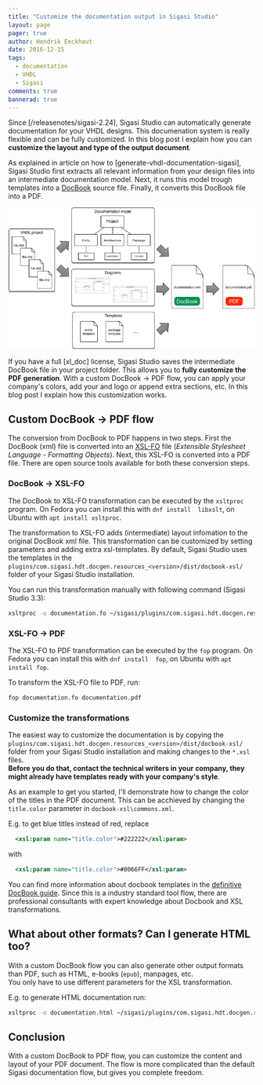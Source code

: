 ```yaml
---
title: "Customize the documentation output in Sigasi Studio"
layout: page 
pager: true
author: Hendrik Eeckhaut
date: 2016-12-15
tags: 
  - documentation
  - VHDL
  - Sigasi
comments: true
bannerad: true
---
```


Since [/releasenotes/sigasi-2.24], Sigasi Studio can automatically generate documentation for your VHDL designs. 
This documenation system is really flexible and can be fully customized. In this blog post I explain how you can **customize the layout and type of the output document**.


As explained in article on how to [generate-vhdl-documentation-sigasi], Sigasi Studio first extracts all relevant information from your design files into an intermediate documentation model. Next, it runs this model trough templates into a [DocBook](https://en.wikipedia.org/wiki/DocBook) source file. Finally, it converts this DocBook file into a PDF.
 
![](images/sigasi-docgen.png)

If you have a full [xl_doc] license, Sigasi Studio saves the intermediate DocBook file in your project folder. This allows you to **fully customize the PDF generation**. With a custom DocBook → PDF flow, you can apply your company's colors, add your and logo or append extra sections, etc. In this blog post I explain how this customization works.

## Custom DocBook → PDF flow

The conversion from DocBook to PDF happens in two steps. First the DocBook (xml) file is converted into an [XSL-FO](https://en.wikipedia.org/wiki/XSL_Formatting_Objects) file (_Extensible Stylesheet Language - Formatting Objects_). Next, this XSL-FO is converted into a PDF file. There are open source tools available for both these conversion steps.

### DocBook → XSL-FO

The DocBook to XSL-FO transformation can be executed by the `xsltproc` program. On Fedora you can install this with `dnf install  libxslt`, on Ubuntu with `apt install xsltproc`. 

The transformation to XSL-FO adds (intermediate) layout infomation to the original DocBook xml file. This transformation can be customized by setting parameters and adding extra xsl-templates. By default, Sigasi Studio uses the templates in the `plugins/com.sigasi.hdt.docgen.resources_<version>/dist/docbook-xsl/` folder of your Sigasi Studio installation.

You can run this transformation manually with following command (Sigasi Studio 3.3):
```sh
xsltproc -o documentation.fo ~/sigasi/plugins/com.sigasi.hdt.docgen.resources_3.3.0.201612051610/dist/docbook-xsl/fo-PDF.xsl documentation.xml
```

### XSL-FO → PDF

The XSL-FO to PDF transformation can be executed by the `fop` program. On Fedora you can install this with `dnf install  fop`, on Ubuntu with `apt install fop`. 

To transform the XSL-FO file to PDF, run:
```sh
fop documentation.fo documentation.pdf
```

### Customize the transformations

The easiest way to customize the documentation is by copying the `plugins/com.sigasi.hdt.docgen.resources_<version>/dist/docbook-xsl/` folder from your Sigasi Studio installation and making changes to the `*.xsl` files.  
**Before you do that, contact the technical writers in your company, they might already have templates ready with your company's style**.

As an example to get you started, I'll demonstrate how to change the color of the titles in the PDF document. This can be acchieved by changing the `title.color` parameter in `docbook-xsl\commons.xml`.

E.g. to get blue titles instead of red, replace
```xml
  <xsl:param name="title.color">#222222</xsl:param>
```
with
```xml
  <xsl:param name="title.color">#0066FF</xsl:param>
```

You can find more information about docbook templates in the [definitive DocBook guide](http://tdg.docbook.org/). Since this is a industry standard tool flow, there are professional consultants with expert knowledge about Docbook and XSL transformations.

## What about other formats? Can I generate HTML too?

With a custom DocBook flow you can also generate other output formats than PDF, such as HTML, e-books (`epub`), manpages, etc.  
You only have to use different parameters for the XSL transformation.

E.g. to generate HTML documentation run:
```sh
xsltproc -o documentation.html ~/sigasi/plugins/com.sigasi.hdt.docgen.resources_3.3.0.201611111431/dist/docbook/html/docbook.xsl documentation.xml 
```

## Conclusion

With a custom DocBook to PDF flow, you can customize the content and layout of your PDF document.
The flow is more complicated than the default Sigasi documentation flow, but gives you complete freedom.
